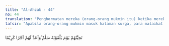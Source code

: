 ```yaml
---
title: "Al-Ahzab - 44"
no: 44
translation: "Penghormatan mereka (orang-orang mukmin itu) ketika mereka menemui-Nya ialah, “Salam,” dan Dia menyediakan pahala yang mulia bagi mereka."
tafsir: "Apabila orang-orang mukmin masuk halaman surga, para malaikat memberi penghormatan kepada mereka dengan ucapan \"salam\" seperti dalam firman Allah:\n\nSedang para malaikat masuk ke tempat-tempat mereka dari semua pintu; (sambil mengucapkan), \"Selamat sejahtera atasmu karena kesabaranmu.\" Maka alangkah nikmatnya tempat kesudahan itu. (ar-Ra'd/13: 23-24)\n\nAllah menyediakan pahala bagi mereka di akhirat yang datangnya tanpa diminta terlebih dahulu. Mereka merasakan nikmat dari kelezatan makanan, minuman, pakaian, dan tempat-tempat kediaman di dalam surga yang luas sekali. Kenikmatan surga itu belum pernah dilihat oleh mata, didengar oleh telinga, ataupun terlintas dalam hati."
---
```


تَحِيَّتُهُمْ يَوْمَ يَلْقَوْنَهٗ سَلٰمٌ ۚوَاَعَدَّ لَهُمْ اَجْرًا كَرِيْمًا 
